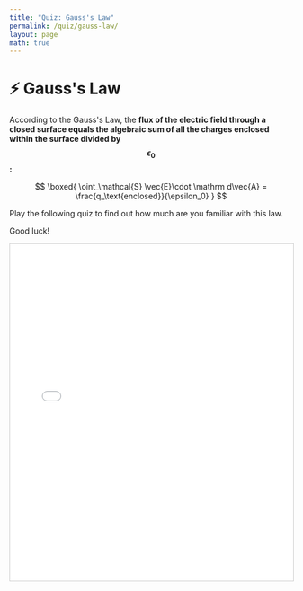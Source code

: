 ```yaml
---
title: "Quiz: Gauss's Law"
permalink: /quiz/gauss-law/
layout: page
math: true
---
```


# ⚡ Gauss's Law

According to the Gauss's Law, the **flux of the electric field through a closed surface equals the algebraic sum of all the charges enclosed within the surface divided by $$ \epsilon_0 $$:**

$$
 \boxed{
 \oint_\mathcal{S} \vec{E}\cdot \mathrm d\vec{A} = \frac{q_\text{enclosed}}{\epsilon_0}
 } 
$$

Play the following quiz to find out how much are you familiar with this law.

Good luck!

<iframe src="/quizzes/quiz.html?chapter=gauss_law" width="100%" height="600" frameborder="0" style="border:1px solid #ccc;"></iframe>
